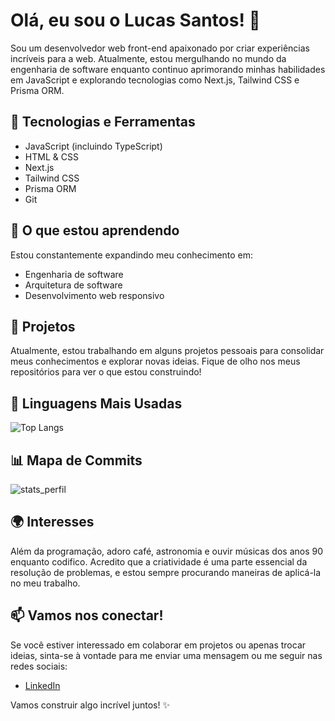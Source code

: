 # Olá, eu sou o Lucas Santos! 👋

Sou um desenvolvedor web front-end apaixonado por criar experiências incríveis para a web. Atualmente, estou mergulhando no mundo da engenharia de software enquanto continuo aprimorando minhas habilidades em JavaScript e explorando tecnologias como Next.js, Tailwind CSS e Prisma ORM.

## 🔧 Tecnologias e Ferramentas

- JavaScript (incluindo TypeScript)
- HTML & CSS
- Next.js
- Tailwind CSS
- Prisma ORM
- Git

## 🌱 O que estou aprendendo

Estou constantemente expandindo meu conhecimento em:

- Engenharia de software
- Arquitetura de software
- Desenvolvimento web responsivo

## 🚀 Projetos

Atualmente, estou trabalhando em alguns projetos pessoais para consolidar meus conhecimentos e explorar novas ideias. Fique de olho nos meus repositórios para ver o que estou construindo!

## 🌟 Linguagens Mais Usadas

![Top Langs](https://github-readme-stats.vercel.app/api/top-langs/?username=lucassantossh&layout=compact)

## 📊 Mapa de Commits

![stats_perfil](https://github-readme-stats.vercel.app/api?username=lucassantossh&show_icons=true&theme=radical)

## 🌍 Interesses

Além da programação, adoro café, astronomia e ouvir músicas dos anos 90 enquanto codifico. Acredito que a criatividade é uma parte essencial da resolução de problemas, e estou sempre procurando maneiras de aplicá-la no meu trabalho.

## 📫 Vamos nos conectar!

Se você estiver interessado em colaborar em projetos ou apenas trocar ideias, sinta-se à vontade para me enviar uma mensagem ou me seguir nas redes sociais:

- [LinkedIn](https://www.linkedin.com/in/lucas-santos-developer)

Vamos construir algo incrível juntos! ✨
